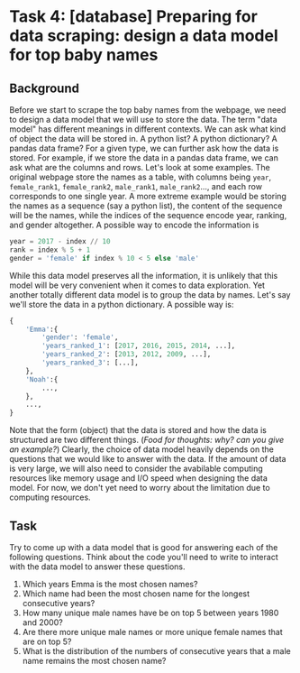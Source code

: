# Task 4: [database]  Preparing for data scraping: design a data model for top baby names
## Background
Before we start to scrape the top baby names from the webpage, we need to design
a data model that we will use to store the data.
The term "data model" has different meanings in different contexts.
We can ask what kind of object the data will be stored in.
A python list? A python dictionary? A pandas data frame?
For a given type, we can further ask how the data is stored.
For example, if we store the data in a pandas data frame, we can ask what
are the columns and rows.
Let's look at some examples.
The original webpage store the names as a table, with columns being
`year`, `female_rank1`, `female_rank2`, `male_rank1`, `male_rank2`..., and
each row corresponds to one single year.
A more extreme example would be storing the names as a sequence (say a python list),
the content of the sequence will be the names, while the indices of the sequence encode
year, ranking, and gender altogether. A possible way to encode the information is
```python
year = 2017 - index // 10
rank = index % 5 + 1
gender = 'female' if index % 10 < 5 else 'male'
```
While this data model preserves all the information, it is unlikely that this
model will be very convenient when it comes to data exploration.
Yet another totally different data model is to group the data by names.
Let's say we'll store the data in a python dictionary. A possible way is:
```python
{
    'Emma':{
        'gender': 'female',
        'years_ranked_1': [2017, 2016, 2015, 2014, ...],
        'years_ranked_2': [2013, 2012, 2009, ...],
        'years_ranked_3': [...],
    },
    'Noah':{
        ...,
    },
    ...,
}
```
Note that the form (object) that the data is stored and how the data is structured
are two different things. (*Food for thoughts: why? can you give an example?*)
Clearly, the choice of data model heavily depends on the questions that we would
like to answer with the data.
If the amount of data is very large, we will also need to consider the avabilable
computing resources like memory usage and I/O speed when designing the data model.
For now, we don't yet need to worry about the limitation due to computing resources.
## Task
Try to come up with a data model that is good for answering each of the following questions.
Think about the code you'll need to write to interact with the data model to answer
these questions.
1. Which years Emma is the most chosen names?
2. Which name had been the most chosen name for the longest consecutive years?
3. How many unique male names have be on top 5 between years 1980 and 2000?
4. Are there more unique male names or more unique female names that are on top 5?
5. What is the distribution of the numbers of consecutive years that a male name remains the most chosen name?
